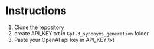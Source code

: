 # Instructions

1. Clone the repository
2. create API_KEY.txt in `Gpt-3_synonyms_generation` folder
3. Paste your OpenAI api key in API_KEY.txt
